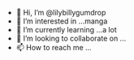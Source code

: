 - 👋 Hi, I’m @lilybillygumdrop
- 👀 I’m interested in ...manga
- 🌱 I’m currently learning ...a lot
- 💞️ I’m looking to collaborate on ...
- 📫 How to reach me ...

<!---
lilybillygumdrop/lilybillygumdrop is a ✨ special ✨ repository because its `README.md` (this file) appears on your GitHub profile.
You can click the Preview link to take a look at your changes.
--->
